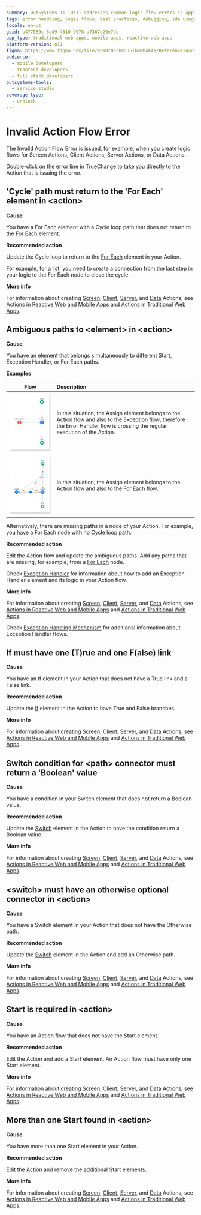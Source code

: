 ```yaml
---
summary: OutSystems 11 (O11) addresses common logic flow errors in application development, providing solutions and guidelines for corrective actions.
tags: error handling, logic flows, best practices, debugging, ide usage
locale: en-us
guid: b477089c-5ad9-4310-9978-a7367e20e7de
app_type: traditional web apps, mobile apps, reactive web apps
platform-version: o11
figma: https://www.figma.com/file/eFWRZ0nZhm5J5ibmKMak49/Reference?node-id=609:434
audience:
  - mobile developers
  - frontend developers
  - full stack developers
outsystems-tools:
  - service studio
coverage-type:
  - unblock
---
```


# Invalid Action Flow Error

The Invalid Action Flow Error is issued, for example, when you create logic flows for Screen Actions, Client Actions, Server Actions, or Data Actions. 

Double-click on the error line in TrueChange to take you directly to the Action that is issuing the error.

## 'Cycle' path must return to the 'For Each' element in &lt;action>

**Cause**

You have a For Each element with a Cycle loop path that does not return to the For Each element.

**Recommended action**

Update the Cycle loop to return to the [For Each](../../../ref/lang/auto/class-for-each.md) element in your Action. 

For example, for a [list](../../../building-apps/logic/list-iterate.md), you need to create a connection from the last step in your logic to the For Each node to close the cycle.

**More info**

For information about creating [Screen](../../../ref/lang/auto/class-screen-action.md), [Client](../../../ref/lang/auto/class-client-action.md), [Server](../../../ref/lang/auto/class-server-action.md), and [Data](../../../ref/lang/auto/class-data-action.md) Actions, see [Actions in Reactive Web and Mobile Apps](../../../building-apps/logic/actions.md) and [Actions in Traditional Web Apps](../../../building-apps/logic/action-web.md).

## Ambiguous paths to &lt;element> in &lt;action>

**Cause**

You have an element that belongs simultaneously to different Start, Exception Handler, or For Each paths.

**Examples**  

| Flow        | Description  |
|:-----------:|:-------------|
| ![Flowchart showing an Assign element belonging to both Action and Exception flows, causing an error.](images/ambiguous-paths-1.png "Example of Ambiguous Paths in Action Flow") | In this situation, the Assign element belongs to the Action flow and also to the Exception flow, therefore the Error Handler flow is crossing the regular execution of the Action. |
| ![Flowchart illustrating an Assign element shared by Action flow and For Each loop, leading to an error.](images/ambiguous-paths-2.png "Example of Ambiguous Paths with For Each in Action Flow") | In this situation, the Assign element belongs to the Action flow and also to the For Each flow. |

Alternatively, there are missing paths in a node of your Action. For example, you have a For Each node with no Cycle loop path.

**Recommended action**

Edit the Action flow and update the ambiguous paths. Add any paths that are missing, for example, from a [For Each](../../../ref/lang/auto/class-for-each.md) node. 

Check [Exception Handler](../../../ref/lang/auto/class-exception-handler.md) for information about how to add an Exception Handler element and its logic in your Action flow. 

**More info**

For information about creating [Screen](../../../ref/lang/auto/class-screen-action.md), [Client](../../../ref/lang/auto/class-client-action.md), [Server](../../../ref/lang/auto/class-server-action.md), and [Data](../../../ref/lang/auto/class-data-action.md) Actions, see [Actions in Reactive Web and Mobile Apps](../../../building-apps/logic/actions.md) and [Actions in Traditional Web Apps](../../../building-apps/logic/action-web.md).

Check [Exception Handling Mechanism](../../../building-apps/handling-exceptions/handling-mechanism.md) for additional information about Exception Handler flows.

## If must have one (T)rue and one F(alse) link
  
**Cause**

You have an If element in your Action that does not have a True link and a False link.

**Recommended action**

Update the [If](../../../ref/lang/auto/class-if.md) element in the Action to have True and False branches.

**More info**

For information about creating [Screen](../../../ref/lang/auto/class-screen-action.md), [Client](../../../ref/lang/auto/class-client-action.md), [Server](../../../ref/lang/auto/class-server-action.md), and [Data](../../../ref/lang/auto/class-data-action.md) Actions, see [Actions in Reactive Web and Mobile Apps](../../../building-apps/logic/actions.md) and [Actions in Traditional Web Apps](../../../building-apps/logic/action-web.md).

## Switch condition for &lt;path> connector must return a 'Boolean' value
  
**Cause**

You have a condition in your Switch element that does not return a Boolean value.

**Recommended action**

Update the [Switch](../../../ref/lang/auto/class-switch.md) element in the Action to have the condition return a Boolean value.

**More info**

For information about creating [Screen](../../../ref/lang/auto/class-screen-action.md), [Client](../../../ref/lang/auto/class-client-action.md), [Server](../../../ref/lang/auto/class-server-action.md), and [Data](../../../ref/lang/auto/class-data-action.md) Actions, see [Actions in Reactive Web and Mobile Apps](../../../building-apps/logic/actions.md) and [Actions in Traditional Web Apps](../../../building-apps/logic/action-web.md).

## &lt;switch> must have an otherwise optional connector in &lt;action>
  
**Cause**

You have a Switch element in your Action that does not have the Otherwise path.

**Recommended action**

Update the [Switch](../../../ref/lang/auto/class-switch.md) element in the Action and add an Otherwise path.

**More info**

For information about creating [Screen](../../../ref/lang/auto/class-screen-action.md), [Client](../../../ref/lang/auto/class-client-action.md), [Server](../../../ref/lang/auto/class-server-action.md), and [Data](../../../ref/lang/auto/class-data-action.md) Actions, see [Actions in Reactive Web and Mobile Apps](../../../building-apps/logic/actions.md) and [Actions in Traditional Web Apps](../../../building-apps/logic/action-web.md).

## Start is required in &lt;action>

**Cause**

You have an Action flow that does not have the Start element.

**Recommended action**

Edit the Action and add a Start element. An Action flow must have only one Start element.

**More info**

For information about creating [Screen](../../../ref/lang/auto/class-screen-action.md), [Client](../../../ref/lang/auto/class-client-action.md), [Server](../../../ref/lang/auto/class-server-action.md), and [Data](../../../ref/lang/auto/class-data-action.md) Actions, see [Actions in Reactive Web and Mobile Apps](../../../building-apps/logic/actions.md) and [Actions in Traditional Web Apps](../../../building-apps/logic/action-web.md).

## More than one Start found in &lt;action>

**Cause**

You have more than one Start element in your Action.

**Recommended action**

Edit the Action and remove the additional Start elements.

**More info**

For information about creating [Screen](../../../ref/lang/auto/class-screen-action.md), [Client](../../../ref/lang/auto/class-client-action.md), [Server](../../../ref/lang/auto/class-server-action.md), and [Data](../../../ref/lang/auto/class-data-action.md) Actions, see [Actions in Reactive Web and Mobile Apps](../../../building-apps/logic/actions.md) and [Actions in Traditional Web Apps](../../../building-apps/logic/action-web.md).
